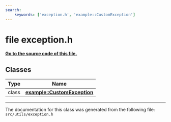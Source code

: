 ```yaml
---
search:
    keywords: ['exception.h', 'example::CustomException']
---
```


# file exception.h

**[Go to the source code of this file.](exception_8h_source.md)**
## Classes

|Type|Name|
|-----|-----|
|class|[**example::CustomException**](classexample_1_1_custom_exception.md)|




----------------------------------------
The documentation for this class was generated from the following file: `src/utils/exception.h`
